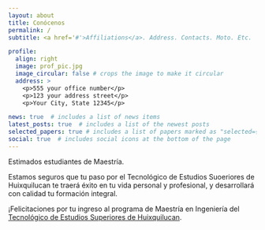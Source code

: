 ```yaml
---
layout: about
title: Conócenos
permalink: /
subtitle: <a href='#'>Affiliations</a>. Address. Contacts. Moto. Etc.

profile:
  align: right
  image: prof_pic.jpg
  image_circular: false # crops the image to make it circular
  address: >
    <p>555 your office number</p>
    <p>123 your address street</p>
    <p>Your City, State 12345</p>

news: true  # includes a list of news items
latest_posts: true  # includes a list of the newest posts
selected_papers: true # includes a list of papers marked as "selected={true}"
social: true  # includes social icons at the bottom of the page
---
```


Estimados estudiantes de Maestría.

Estamos seguros que tu paso por el Tecnológico de Estudios Suoeriores de Huixquilucan te traerá éxito en tu vida personal y profesional, y desarrollará con calidad tu formación integral.

¡Felicitaciones por tu ingreso al programa de Maestría en Ingeniería del [Tecnológico de Estudios Superiores de Huixquilucan](https://teshuixquilucan.edomex.gob.mx/).
